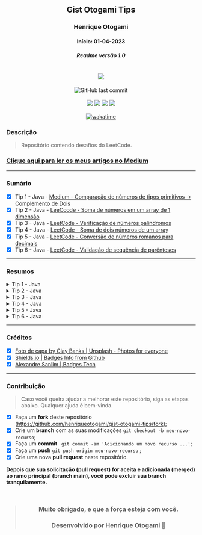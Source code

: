 <div align="center">

## Gist Otogami Tips
### Henrique Otogami
#### Início: 01-04-2023
##### Readme versão 1.0

</div>
<br>
<div align="center">
<img width="500" src="https://github.com/henriqueotogami/todolistyoutube/blob/master/JAVA-Cover.png?raw=true">
</div>
<br>
<div align="center">
<img alt="GitHub last commit" src="https://img.shields.io/github/last-commit/henriqueotogami/gist-otogami-tips">
</div>
<br>
<div align="center">
<img src="https://img.shields.io/github/issues/henriqueotogami/gist-otogami-tips">
<img src="https://img.shields.io/github/forks/henriqueotogami/gist-otogami-tips">
<img src="https://img.shields.io/github/stars/henriqueotogami/gist-otogami-tips">
<img src="https://img.shields.io/github/license/henriqueotogami/gist-otogami-tips">
</div>
<br>
<div align=center>
<a href="https://wakatime.com/badge/user/1e53636e-c916-4d50-9ce1-f3ac75a883e3/project/970cd313-2377-4be5-8492-b10920603feb"><img src="https://wakatime.com/badge/user/1e53636e-c916-4d50-9ce1-f3ac75a883e3/project/970cd313-2377-4be5-8492-b10920603feb.svg" alt="wakatime">
</a>
</div>

### Descrição
> Repositório contendo desafios do LeetCode.

### [Clique aqui para ler os meus artigos no Medium](https://medium.com/@henriqueotogami)

<hr>

### Sumário
- [x] Tip 1 - Java - [Medium - Comparação de números de tipos primitivos -> Complemento de Dois]()
- [x] Tip 2 - Java - [LeeCcode - Soma de números em um array de 1 dimensão](https://leetcode.com/submissions/detail/963245883/)
- [x] Tip 3 - Java - [LeetCode - Verificação de números palíndromos](https://leetcode.com/submissions/detail/964826217/)
- [x] Tip 4 - Java - [LeetCode - Soma de dois números de um array](https://leetcode.com/submissions/detail/965504107/)
- [x] Tip 5 - Java - [LeetCode - Conversão de números romanos para decimais](https://leetcode.com/submissions/detail/975210818/)
- [x] Tip 6 - Java - [LeetCode - Validação de sequência de parênteses](https://leetcode.com/submissions/detail/1017104932/)

<hr>

### Resumos

<details>
    <summary> Tip 1 - Java </summary>

##### Release v1.1

> Medium - Comparação de números de tipos primitivos -> Complemento de Dois.
>
> A partir dos desafios contidos aqui no Tip 1, foi possível escrever o artigo no Medium [Validação de Sequência de Parênteses](https://medium.com/@henriqueotogami/validação-de-sequência-de-parênteses-e969e5560480), compartilhando a minha estratégia para realizar a implementação.

<br>
<div align="center">
<img width="auto" src="https://github.com/henriqueotogami/gist-otogami-tips/blob/main/src/main/resources/com/otogamidev/gist/images/Medium-TwosComplement-Image-01.png?raw=true">
</div>
<br>
<hr>
</details>

<details>
    <summary> Tip 2 - Java </summary>

##### Release v1.2

> Leetcode - Soma de números em um array de 1 dimensão.

#### [LeetCode Submission - Running Sum of 1d Array](https://leetcode.com/submissions/detail/963245883/)

#### Descrição

> Dado um array nums. Definimos uma soma corrente de um array como runningSum[i] = sum(nums[0]…nums[i]).
>
> Retorna a soma corrente de nums. 

##### Exemplo 1:

> Entrada: nums = [1,2,3,4]
>
> Saída: [1,3,6,10]
>
> Explicação: A soma corrente é obtida da seguinte forma: [1, 1+2, 1+2+3, 1+2+3+4].

##### Exemplo 2:

> Entrada: nums = [1,1,1,1,1]
>
> Saída: [1,2,3,4,5]
>
> Explicação: A soma corrente é obtida da seguinte forma: [1, 1+1, 1+1+1, 1+1+1+1, 1+1+1+1+1].

##### Exemplo 3:

> Entrada: nums = [3,1,2,10,1]
>
> Saída: [3,4,6,16,17]
 
##### Restrições:

> 1 <= nums.length <= 1000
>
> -10^6 <= nums[i] <= 10^6

<hr>
</details>

<details>
    <summary> Tip 3 - Java </summary>

##### Release v1.3

> LeetCode - Verificação de números palíndromos

#### [LeetCode Submission - Palindrome Number](https://leetcode.com/submissions/detail/964826217/)

#### Descrição

> Dado um inteiro x, retorne true se x for um palíndromo, e false de outra forma .

##### Exemplo 1:

> Entrada: x = 121
>
> Saída: verdadeiro
> 
> Explicação: 121 é lido como 121 da esquerda para a direita e da direita para a esquerda.

##### Exemplo 2:

> Entrada: x = -121
>
> Saída: false
>
> Explicação: Da esquerda para a direita, lê-se -121. Da direita para a esquerda, torna-se 121-. Portanto, não é um palíndromo.

##### Exemplo 3:

> Entrada: x = 10
> 
> Saída: false
> 
> Explicação: Lê 01 da direita para a esquerda. Portanto, não é um palíndromo.

##### Restrições:

> -231 <= x <= 231 - 1

<hr>
</details>

<details>
    <summary> Tip 4 - Java </summary>

##### Release v1.4

> LeetCode - Soma de dois números de um array.

#### [LeetCode Submission - Two Sum](https://leetcode.com/submissions/detail/965504107/)

#### Descrição

> Dado um array de inteiros nums e um inteiro target, retorne os índices dos dois números de modo que a soma deles sejatarget .
> 
> Você pode assumir que cada entrada teria exatamente uma solução e não pode usar o mesmo elemento duas vezes.
> 
> Você pode retornar a resposta em qualquer ordem.

##### Exemplo 1:

> Entrada: nums = [2,7,11,15], alvo = 9
> Saída: [0,1]
> Explicação: Como nums[0] + nums[1] == 9, retornamos [0, 1].

##### Exemplo 2:

> Entrada: nums = [3,2,4], alvo = 6
> Saída: [1,2]

##### Exemplo 3:

> Entrada: nums = [3,3], alvo = 6
> Saída: [0,1]

##### Restrições:

> 2 <= nums.length <= 104
> -109 <= nums[i] <= 109
> -109 <= target <= 109
> Existe apenas uma resposta válida.

<hr>
</details>

<details>
    <summary> Tip 5 - Java </summary>

##### Release v1.5

> LeetCode - Conversão de números romanos para decimais

#### [LeetCode Submission - Roman to Integer](https://leetcode.com/submissions/detail/975210818/)

#### Descrição

> Os algarismos romanos são representados por sete símbolos diferentes:  I, V, X, L, C, De M.
>
> Símbolo | Valor
>
> - I | 1
> - V | 5
> - X | 10
> - L | 50
> - C | 100
> - D | 500
> - M | 1000

> Por exemplo,  2 é escrito como II em numeral romano, apenas dois uns somados. 12 é escrito como  XII, que é simplesmente X + II. O número 27 é escrito como XXVII, que é XX + V + II.
> 
> Os algarismos romanos são geralmente escritos do maior para o menor, da esquerda para a direita. No entanto, o numeral para quatro não é IIII. Em vez disso, o número quatro é escrito como IV. Como o um está antes do cinco, nós o subtraímos, resultando em quatro. O mesmo princípio se aplica ao número nove, que é escrito como IX. Há seis instâncias em que a subtração é usada:
> 
> - Ipode ser colocado antes de V(5) e X(10) para formar 4 e 9. 
> - Xpode ser colocado antes de L(50) e C(100) para fazer 40 e 90. 
> - Cpode ser colocado antes de D(500) e M(1000) para fazer 400 e 900.

> Dado um numeral romano, converta-o em um inteiro.

##### Exemplo 1:

> Entrada: s = "III"
> 
> Saída: 3
> 
> Explicação: III = 3.

##### Exemplo 2:

> Entrada: s = "LVIII"
> 
> Saída: 58
> 
> Explicação: L = 50, V= 5, III = 3.

##### Exemplo 3:

> Entrada: s = "MCMXCIV"
> 
> Saída: 1994
> 
> Explicação: M = 1000, CM = 900, XC = 90 e IV = 4.

##### Restrições:

> - 1 <= s.length <= 15
>
> - s contém apenas os caracteres ('I', 'V', 'X', 'L', 'C', 'D', 'M').
> 
> - É garantido  que sé um numeral romano válido no intervalo [1, 3999].

<hr>
</details>

<details>
    <summary> Tip 6 - Java </summary>

##### Release v1.6

> LeetCode - Validação de sequência de parênteses.

#### [LeetCode Submission - Valid Parentheses](https://leetcode.com/submissions/detail/1017104932/)

#### Descrição

> Dada uma string scontendo apenas os caracteres '(', ')', '{', '}', '['e ']', determine se a string de entrada é válida.
> 
> Uma string de entrada é válida se:
> 
> - Os colchetes abertos devem ser fechados pelo mesmo tipo de colchetes.
> - Os colchetes abertos devem ser fechados na ordem correta.
> - Cada colchete fechado tem um colchete aberto correspondente do mesmo tipo.
 
##### Exemplo 1:

> Entrada: s = "()"
>
> Saída: verdadeiro

##### Exemplo 2:

> Entrada: s = "()[]{}"
>
> Saída: verdadeiro

##### Exemplo 3:

> Entrada: s = "(]"
> 
> Saída: falso

##### Exemplo 4:

> Entrada: s = "([])"
> 
> Saída: verdadeiro

##### Restrições:

> - 1 <= s.length <= 104
> - s consiste apenas em parênteses '()[]{}'.

<hr>
</details>

<hr>

### Créditos
- [x] [Foto de capa by Clay Banks | Unsplash - Photos for everyone](https://unsplash.com/photos/oO6Gm16Cqcg)
- [x] [Shields.io | Badges Info from Github](https://img.shields.io)
- [x] [Alexandre Sanlim | Badges Tech](https://github.com/alexandresanlim/Badges4-README.md-Profile)

<hr>

### Contribuição
> Caso você queira ajudar a melhorar este repositório, siga as etapas abaixo.
> Qualquer ajuda é bem-vinda.

- [x] Faça um **fork** deste repositório (https://github.com/henriqueotogami/gist-otogami-tips/fork);
- [x] Crie um **branch** com as suas modificações ` git checkout -b meu-novo-recurso `;
- [x] Faça um **commit** ` git commit -am 'Adicionando um novo recurso ...'`;
- [x] Faça um **push** ` git push origin meu-novo-recurso ` ;
- [x] Crie uma nova **pull request** neste repositório.

**Depois que sua solicitação (pull request) for aceita e adicionada (merged) ao ramo principal (branch main), você pode excluir sua branch tranquilamente.**

<div align="center">

<br>

> ### **Muito obrigado, e que a força esteja com você.**
>
> ### Desenvolvido por **Henrique Otogami** 🦁

</div>
